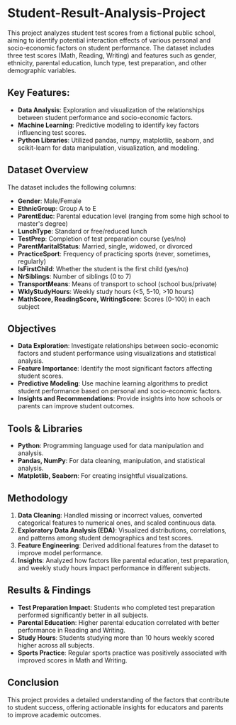 # Student-Result-Analysis-Project
This project analyzes student test scores from a fictional public school, aiming to identify potential interaction effects of various personal and socio-economic factors on student performance. The dataset includes three test scores (Math, Reading, Writing) and features such as gender, ethnicity, parental education, lunch type, test preparation, and other demographic variables.

## Key Features:
- **Data Analysis**: Exploration and visualization of the relationships between student performance and socio-economic factors.
- **Machine Learning**: Predictive modeling to identify key factors influencing test scores.
- **Python Libraries**: Utilized pandas, numpy, matplotlib, seaborn, and scikit-learn for data manipulation, visualization, and modeling.

## Dataset Overview
The dataset includes the following columns:
- **Gender**: Male/Female
- **EthnicGroup**: Group A to E
- **ParentEduc**: Parental education level (ranging from some high school to master's degree)
- **LunchType**: Standard or free/reduced lunch
- **TestPrep**: Completion of test preparation course (yes/no)
- **ParentMaritalStatus**: Married, single, widowed, or divorced
- **PracticeSport**: Frequency of practicing sports (never, sometimes, regularly)
- **IsFirstChild**: Whether the student is the first child (yes/no)
- **NrSiblings**: Number of siblings (0 to 7)
- **TransportMeans**: Means of transport to school (school bus/private)
- **WklyStudyHours**: Weekly study hours (<5, 5-10, >10 hours)
- **MathScore, ReadingScore, WritingScore**: Scores (0-100) in each subject

## Objectives
- **Data Exploration**: Investigate relationships between socio-economic factors and student performance using visualizations and statistical analysis.
- **Feature Importance**: Identify the most significant factors affecting student scores.
- **Predictive Modeling**: Use machine learning algorithms to predict student performance based on personal and socio-economic factors.
- **Insights and Recommendations**: Provide insights into how schools or parents can improve student outcomes.

## Tools & Libraries
- **Python**: Programming language used for data manipulation and analysis.
- **Pandas, NumPy**: For data cleaning, manipulation, and statistical analysis.
- **Matplotlib, Seaborn**: For creating insightful visualizations.

## Methodology
1. **Data Cleaning**: Handled missing or incorrect values, converted categorical features to numerical ones, and scaled continuous data.
2. **Exploratory Data Analysis (EDA)**: Visualized distributions, correlations, and patterns among student demographics and test scores.
3. **Feature Engineering**: Derived additional features from the dataset to improve model performance.
4. **Insights**: Analyzed how factors like parental education, test preparation, and weekly study hours impact performance in different subjects.

## Results & Findings
- **Test Preparation Impact**: Students who completed test preparation performed significantly better in all subjects.
- **Parental Education**: Higher parental education correlated with better performance in Reading and Writing.
- **Study Hours**: Students studying more than 10 hours weekly scored higher across all subjects.
- **Sports Practice**: Regular sports practice was positively associated with improved scores in Math and Writing.

## Conclusion
This project provides a detailed understanding of the factors that contribute to student success, offering actionable insights for educators and parents to improve academic outcomes.
